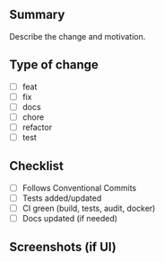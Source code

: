 ## Summary
Describe the change and motivation.

## Type of change
- [ ] feat
- [ ] fix
- [ ] docs
- [ ] chore
- [ ] refactor
- [ ] test

## Checklist
- [ ] Follows Conventional Commits
- [ ] Tests added/updated
- [ ] CI green (build, tests, audit, docker)
- [ ] Docs updated (if needed)

## Screenshots (if UI)



